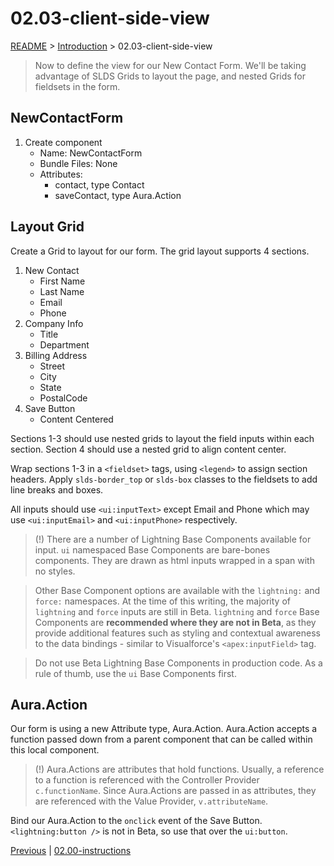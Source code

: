 # 02.03-client-side-view

[README](../../../README.md) > [Introduction](../../introduction.md) > 02.03-client-side-view

> Now to define the view for our New Contact Form. We'll be taking advantage of SLDS Grids to layout the page, and nested Grids for fieldsets in the form.

## NewContactForm

 1. Create component
	* Name: NewContactForm
	* Bundle Files: None
	* Attributes:
		* contact, type Contact
		* saveContact, type Aura.Action

## Layout Grid

Create a Grid to layout for our form. The grid layout supports 4 sections.

 1. New Contact
	* First Name
	* Last Name
	* Email
	* Phone
 2. Company Info
	* Title
	* Department
 3. Billing Address
	* Street
	* City
	* State
	* PostalCode
 4. Save Button
	* Content Centered

Sections 1-3 should use nested grids to layout the field inputs within each section. Section 4 should use a nested grid to align content center.

Wrap sections 1-3 in a `<fieldset>` tags, using `<legend>` to assign section headers. Apply `slds-border_top` or `slds-box` classes to the fieldsets to add line breaks and boxes.

All inputs should use `<ui:inputText>` except Email and Phone which may use `<ui:inputEmail>` and `<ui:inputPhone>` respectively.

> (!) There are a number of Lightning Base Components available for input. `ui` namespaced Base Components are bare-bones components. They are drawn as html inputs wrapped in a span with no styles.

> Other Base Component options are available with the `lightning:` and `force:` namespaces. At the time of this writing, the majority of `lightning` and `force` inputs are still in Beta. `lightning` and `force` Base Components are **recommended where they are not in Beta**, as they provide additional features such as styling and contextual awareness to the data bindings - similar to Visualforce's `<apex:inputField>` tag.

> Do not use Beta Lightning Base Components in production code. As a rule of thumb, use the `ui` Base Components first.

## Aura.Action

Our form is using a new Attribute type, Aura.Action. Aura.Action accepts a function passed down from a parent component that can be called within this local component.

> (!) Aura.Actions are attributes that hold functions. Usually, a reference to a function is referenced with the Controller Provider `c.functionName`. Since Aura.Actions are passed in as attributes, they are referenced with the Value Provider, `v.attributeName`.

Bind our Aura.Action to the `onclick` event of the Save Button. `<lightning:button />` is not in Beta, so use that over the `ui:button`.

[Previous](02.02-client-side-container.md) | [02.00-instructions](02.00-instructions.md)
